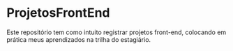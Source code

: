 # ProjetosFrontEnd
Este repositório tem como intuito registrar projetos front-end, colocando em prática meus aprendizados na trilha do estagiário.